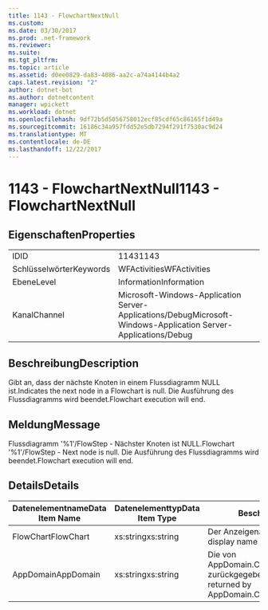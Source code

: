 ```yaml
---
title: 1143 - FlowchartNextNull
ms.custom: 
ms.date: 03/30/2017
ms.prod: .net-framework
ms.reviewer: 
ms.suite: 
ms.tgt_pltfrm: 
ms.topic: article
ms.assetid: d0ee0829-da83-4086-aa2c-a74a4144b4a2
caps.latest.revision: "2"
author: dotnet-bot
ms.author: dotnetcontent
manager: wpickett
ms.workload: dotnet
ms.openlocfilehash: 9df72b5d5056758012ecf85cdf65c86165f1d49a
ms.sourcegitcommit: 16186c34a957fdd52e5db7294f291f7530ac9d24
ms.translationtype: MT
ms.contentlocale: de-DE
ms.lasthandoff: 12/22/2017
---
```

# <a name="1143---flowchartnextnull"></a><span data-ttu-id="ff485-102">1143 - FlowchartNextNull</span><span class="sxs-lookup"><span data-stu-id="ff485-102">1143 - FlowchartNextNull</span></span>
## <a name="properties"></a><span data-ttu-id="ff485-103">Eigenschaften</span><span class="sxs-lookup"><span data-stu-id="ff485-103">Properties</span></span>  
  
|||  
|-|-|  
|<span data-ttu-id="ff485-104">ID</span><span class="sxs-lookup"><span data-stu-id="ff485-104">ID</span></span>|<span data-ttu-id="ff485-105">1143</span><span class="sxs-lookup"><span data-stu-id="ff485-105">1143</span></span>|  
|<span data-ttu-id="ff485-106">Schlüsselwörter</span><span class="sxs-lookup"><span data-stu-id="ff485-106">Keywords</span></span>|<span data-ttu-id="ff485-107">WFActivities</span><span class="sxs-lookup"><span data-stu-id="ff485-107">WFActivities</span></span>|  
|<span data-ttu-id="ff485-108">Ebene</span><span class="sxs-lookup"><span data-stu-id="ff485-108">Level</span></span>|<span data-ttu-id="ff485-109">Information</span><span class="sxs-lookup"><span data-stu-id="ff485-109">Information</span></span>|  
|<span data-ttu-id="ff485-110">Kanal</span><span class="sxs-lookup"><span data-stu-id="ff485-110">Channel</span></span>|<span data-ttu-id="ff485-111">Microsoft-Windows-Application Server-Applications/Debug</span><span class="sxs-lookup"><span data-stu-id="ff485-111">Microsoft-Windows-Application Server-Applications/Debug</span></span>|  
  
## <a name="description"></a><span data-ttu-id="ff485-112">Beschreibung</span><span class="sxs-lookup"><span data-stu-id="ff485-112">Description</span></span>  
 <span data-ttu-id="ff485-113">Gibt an, dass der nächste Knoten in einem Flussdiagramm NULL ist.</span><span class="sxs-lookup"><span data-stu-id="ff485-113">Indicates the next node in a Flowchart is null.</span></span> <span data-ttu-id="ff485-114">Die Ausführung des Flussdiagramms wird beendet.</span><span class="sxs-lookup"><span data-stu-id="ff485-114">Flowchart execution will end.</span></span>  
  
## <a name="message"></a><span data-ttu-id="ff485-115">Meldung</span><span class="sxs-lookup"><span data-stu-id="ff485-115">Message</span></span>  
 <span data-ttu-id="ff485-116">Flussdiagramm '%1'/FlowStep - Nächster Knoten ist NULL.</span><span class="sxs-lookup"><span data-stu-id="ff485-116">Flowchart '%1'/FlowStep - Next node is null.</span></span> <span data-ttu-id="ff485-117">Die Ausführung des Flussdiagramms wird beendet.</span><span class="sxs-lookup"><span data-stu-id="ff485-117">Flowchart execution will end.</span></span>  
  
## <a name="details"></a><span data-ttu-id="ff485-118">Details</span><span class="sxs-lookup"><span data-stu-id="ff485-118">Details</span></span>  
  
|<span data-ttu-id="ff485-119">Datenelementname</span><span class="sxs-lookup"><span data-stu-id="ff485-119">Data Item Name</span></span>|<span data-ttu-id="ff485-120">Datenelementtyp</span><span class="sxs-lookup"><span data-stu-id="ff485-120">Data Item Type</span></span>|<span data-ttu-id="ff485-121">Beschreibung</span><span class="sxs-lookup"><span data-stu-id="ff485-121">Description</span></span>|  
|--------------------|--------------------|-----------------|  
|<span data-ttu-id="ff485-122">FlowChart</span><span class="sxs-lookup"><span data-stu-id="ff485-122">FlowChart</span></span>|<span data-ttu-id="ff485-123">xs:string</span><span class="sxs-lookup"><span data-stu-id="ff485-123">xs:string</span></span>|<span data-ttu-id="ff485-124">Der Anzeigename des FlowChart.</span><span class="sxs-lookup"><span data-stu-id="ff485-124">The display name of the FlowChart.</span></span>|  
|<span data-ttu-id="ff485-125">AppDomain</span><span class="sxs-lookup"><span data-stu-id="ff485-125">AppDomain</span></span>|<span data-ttu-id="ff485-126">xs:string</span><span class="sxs-lookup"><span data-stu-id="ff485-126">xs:string</span></span>|<span data-ttu-id="ff485-127">Die von AppDomain.CurrentDomain.FriendlyName zurückgegebene Zeichenfolge.</span><span class="sxs-lookup"><span data-stu-id="ff485-127">The string returned by AppDomain.CurrentDomain.FriendlyName.</span></span>|
